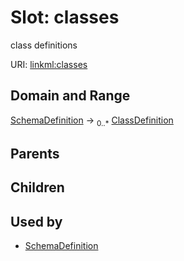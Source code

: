 
# Slot: classes


class definitions

URI: [linkml:classes](https://w3id.org/linkml/classes)


## Domain and Range

[SchemaDefinition](SchemaDefinition.md) ->  <sub>0..*</sub> [ClassDefinition](ClassDefinition.md)

## Parents


## Children


## Used by

 * [SchemaDefinition](SchemaDefinition.md)
